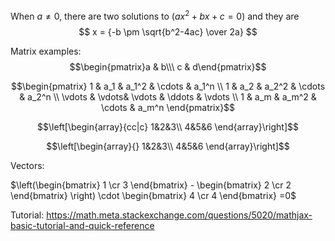 When $a \ne 0$, there are two solutions to $(ax^2 + bx + c = 0)$ and they are 
$$ x = {-b \pm \sqrt{b^2-4ac} \over 2a} $$


Matrix examples: 
$$\begin{pmatrix}a & b\\\ c & d\end{pmatrix}$$



$$\begin{pmatrix}
 1 & a_1 & a_1^2 & \cdots & a_1^n \\
 1 & a_2 & a_2^2 & \cdots & a_2^n \\
 \vdots  & \vdots& \vdots & \ddots & \vdots \\
 1 & a_m & a_m^2 & \cdots & a_m^n    
 \end{pmatrix}$$
 
 $$\left[\begin{array}{cc|c}
  1&2&3\\
  4&5&6
  \end{array}\right]$$
  
  $$\left[\begin{array}{}
  1&2&3\\
  4&5&6
  \end{array}\right]$$
  
Vectors:

$\left(\begin{bmatrix} 1 \cr 3 \end{bmatrix} - \begin{bmatrix} 2 \cr 2 \end{bmatrix} \right) \cdot \begin{bmatrix} 4 \cr 4 \end{bmatrix}  =0$

Tutorial:
https://math.meta.stackexchange.com/questions/5020/mathjax-basic-tutorial-and-quick-reference
